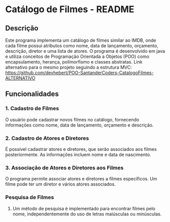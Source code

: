 # Catálogo de Filmes - README

## Descrição
Este programa implementa um catálogo de filmes similar ao IMDB, onde cada filme possui atributos como nome, data de lançamento, orçamento, descrição, diretor e uma lista de atores. O programa é desenvolvido em java e utiliza conceitos de Programação Orientada a Objetos (POO) como encapsulamento, herança, polimorfismo e classes abstratas.
Link alternativo para o mesmo projeto seguindo a estrutura MVC: https://github.com/devhebert/POO-SantanderCoders-CatalogoFilmes-ALTERNATIVO

## Funcionalidades

### 1. Cadastro de Filmes
O usuário pode cadastrar novos filmes no catálogo, fornecendo informações como nome, data de lançamento, orçamento e descrição.

### 2. Cadastro de Atores e Diretores
É possível cadastrar atores e diretores, que serão associados aos filmes posteriormente. As informações incluem nome e data de nascimento.

### 3. Associação de Atores e Diretores aos Filmes
O programa permite associar atores e diretores a filmes específicos. Um filme pode ter um diretor e vários atores associados.

### Pesquisa de Filmes
1. Um método de pesquisa é implementado para encontrar filmes pelo nome, independentemente do uso de letras maiúsculas ou minúsculas.
